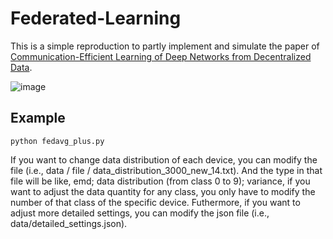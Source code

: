 # Federated-Learning

This is a simple reproduction to partly implement and simulate the paper of [Communication-Efficient Learning of Deep Networks from Decentralized Data](https://arxiv.org/abs/1602.05629 "FedAvg").

![image](https://github.com/KevinYang515/Federated-Learning/figure/federated_learning.png)

## Example

    python fedavg_plus.py

If you want to change data distribution of each device, you can modify the file (i.e., data / file / data_distribution_3000_new_14.txt). And the type in that file will be like, emd; data distribution (from class 0 to 9); variance, if you want to adjust the data quantity for any class, you only have to modify the number of that class of the specific device. Futhermore, if you want to adjust more detailed settings, you can modify the json file (i.e., data/detailed_settings.json).